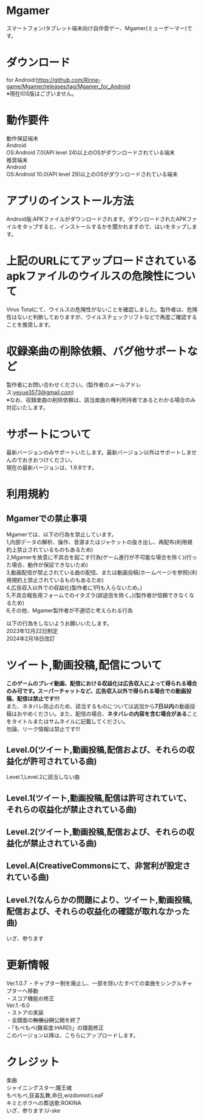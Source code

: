 # Mgamer
スマートフォン/タブレット端末向け自作音ゲー、Mgamer(ミューゲーマー)です。
# ダウンロード
for Android:https://github.com/Rinne-game/Mgamer/releases/tag/Mgamer_for_Android  
※現在IOS版はございません。
# 動作要件
動作保証端末  
Android  
OS:Android 7.0(API level 24)以上のOSがダウンロードされている端末  
推奨端末  
Android  
OS:Android 10.0(API level 29)以上のOSがダウンロードされている端末  
# アプリのインストール方法
Android版:APKファイルがダウンロードされます。ダウンロードされたAPKファイルをタップすると、インストールするかを聞かれますので、はいをタップします。
# 上記のURLにてアップロードされているapkファイルのウイルスの危険性について
Virus Totalにて、ウイルスの危険性がないことを確認しました。製作者は、危険性はないと判断しておりますが、ウイルスチェックソフトなどで再度ご確認することを推奨します。
# 収録楽曲の削除依頼、バグ他サポートなど
製作者にお問い合わせください。(製作者のメールアドレス:yeyue3573@gmail.com)  
※なお、収録楽曲の削除依頼は、該当楽曲の権利所持者であるとわかる場合のみ対応いたします。
# サポートについて
最新バージョンのみサポートいたします。最新バージョン以外はサポートしませんのでおきおつけください。  
現在の最新バージョンは、1.9.8です。
# 利用規約
## Mgamerでの禁止事項
Mgamerでは、以下の行為を禁止しています。  
1,内部データの解析、操作、音源またはジャケットの抜き出し、再配布(利用規約上禁止されているものもあるため)  
2,Mgamerを故意に不具合を起こす行為(ゲーム進行が不可能な場合を除く)(行った場合、動作が保証できないため)  
3,動画配信が禁止されている曲の配信、または動画投稿(ホームページを参照)(利用規約上禁止されているものもあるため)  
4,広告収入以外での収益化(製作者に1円も入らないため。)  
5,不具合報告用フォームでのイタズラ(誤送信を除く。)(製作者が信頼できなくなるため)  
6,その他、Mgamer製作者が不適切と考えられる行為 
  
以下の行為をしないようお願いいたします。  
2023年12月22日制定  
2024年2月18日改訂
# ツイート,動画投稿,配信について
**このゲームのプレイ動画、配信における収益化は広告収入によって得られる場合のみ可です。スーパーチャットなど、広告収入以外で得られる場合での動画投稿、配信は禁止です!!!**  
また、ネタバレ防止のため、該当するものについては追加から**7日以内**の動画投稿はおやめください。また、配信の場合、**ネタバレの内容を含む場合がある**ことをタイトルまたはサムネイルに記載してください。  
勿論、リーク情報は禁止です!!!
## Level.0(ツイート,動画投稿,配信および、それらの収益化が許可されている曲)
Level.1,Level.2に該当しない曲
## Level.1(ツイート,動画投稿,配信は許可されていて、それらの収益化が禁止されている曲)
## Level.2(ツイート,動画投稿,配信および、それらの収益化が禁止されている曲)
## Level.A(CreativeCommonsにて、非営利が設定されている曲)
## Level.?(なんらかの問題により、ツイート,動画投稿,配信および、それらの収益化の確認が取れなかった曲)
いざ、参ります
# 更新情報
Ver.1.0.7
・チャプター制を廃止し、一部を除いたすべての楽曲をシングルチャプターへ移動  
・スコア機能の修正  
Ver.1.-6.0  
・ストアの実装  
・全譜面の~~無償公開~~公開を終了  
・「もぺもぺ(難易度:HARD)」の譜面修正  
このバージョン以降は、こちらにアップロードします。
# クレジット
楽曲  
シャイニングスター:魔王魂  
もぺもぺ,狂喜乱舞,命日,wizdomiot:LeaF  
キミとボクへの葬送歌:ROKINA  
いざ、参ります:U-ske  
